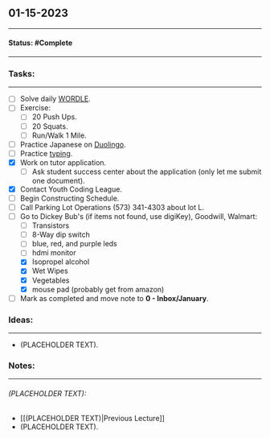## 01-15-2023
---
#### Status: #Complete
---
### Tasks:
---
- [ ] Solve daily [WORDLE](https://www.nytimes.com/games/wordle/index.html).
- [ ] Exercise:
	- [ ] 20 Push Ups.
	- [ ] 20 Squats.
	- [ ] Run/Walk 1 Mile.
- [ ] Practice Japanese on [Duolingo](https://www.duolingo.com/learn).
- [ ] Practice [typing](https://10fastfingers.com/typing-test/english).
- [x] Work on tutor application.
	- [ ] Ask student success center about the application (only let me submit one document).
- [x] Contact Youth Coding League.
- [ ] Begin Constructing Schedule.
- [ ] Call Parking Lot Operations (573) 341-4303 about lot L.
- [ ] Go to Dickey Bub's (if items not found, use digiKey), Goodwill, Walmart:
	- [ ] Transistors
	- [ ] 8-Way dip switch
	- [ ] blue, red, and purple leds
	- [ ] hdmi monitor
	- [x] Isopropel alcohol
	- [x] Wet Wipes
	- [x] Vegetables
	- [x] mouse pad (probably get from amazon)
- [ ] Mark as completed and move note to **0 - Inbox/January**.
### Ideas:
---
- (PLACEHOLDER TEXT).
### Notes:
---
###### (PLACEHOLDER TEXT):
- [[(PLACEHOLDER TEXT)|Previous Lecture]]
- (PLACEHOLDER TEXT).